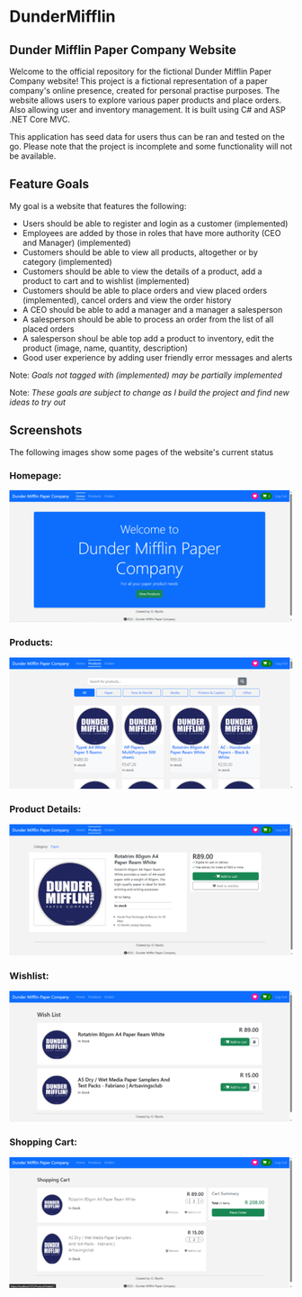 # DunderMifflin
## Dunder Mifflin Paper Company Website

Welcome to the official repository for the fictional Dunder Mifflin Paper Company website! This project is a fictional representation of a paper company's online presence, created for personal practise purposes. The website allows users to explore various paper products and place orders. Also allowing user and inventory management. It is built using C# and ASP .NET Core MVC.

This application has seed data for users thus can be ran and tested on the go. Please note that the project is incomplete and some functionality will not be available.

## Feature Goals
My goal is a website that features the following:
- Users should be able to register and login as a customer (implemented)
- Employees are added by those in roles that have more authority (CEO and Manager) (implemented)
- Customers should be able to view all products, altogether or by category (implemented)
- Customers should be able to view the details of a product, add a product to cart and to wishlist (implemented)
- Customers should be able to place orders and view placed orders (implemented), cancel orders and view the order history
- A CEO should be able to add a manager and a manager a salesperson
- A salesperson should be able to process an order from the list of all placed orders
- A salesperson shoul be able top add a product to inventory, edit the product (image, name, quantity, description)
- Good user experience by adding user friendly error messages and alerts


Note: *Goals not tagged with (implemented) may be partially implemented*

Note: *These goals are subject to change as I build the project and find new ideas to try out*


## Screenshots
The following images show some pages of the website's current status



### Homepage:
![Home](home.png)


### Products:
![Products](products.png)


### Product Details:
![Product Details](product-details.png)


### Wishlist:
![Wishlist](wishlist.png)


### Shopping Cart:
![Cart](cart.png)
